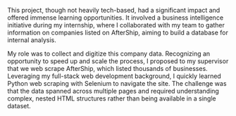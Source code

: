This project, though not heavily tech-based, had a significant impact and offered immense learning opportunities. It involved a business intelligence initiative during my internship, where I collaborated with my team to gather information on companies listed on AfterShip, aiming to build a database for internal analysis.

My role was to collect and digitize this company data. Recognizing an opportunity to speed up and scale the process, I proposed to my supervisor that we web scrape AfterShip, which listed thousands of businesses. Leveraging my full-stack web development background, I quickly learned Python web scraping with Selenium to navigate the site. The challenge was that the data spanned across multiple pages and required understanding complex, nested HTML structures rather than being available in a single dataset.
